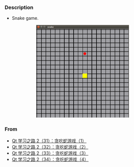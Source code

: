 ### Description   
* Snake game.  
<p align="center">
    <img src="https://github.com/H-Lyric/Learning-Qt-5/blob/master/Snake/Snake.PNG" width="300" height="300">
    <p align="center">
    </p>
</p>

### From  
* [Qt 学习之路 2（31）：贪吃蛇游戏（1）](https://www.devbean.net/2012/12/qt-study-road-2-snake-1/)  
* [Qt 学习之路 2（32）：贪吃蛇游戏（2）](https://www.devbean.net/2012/12/qt-study-road-2-snake-2/)  
* [Qt 学习之路 2（33）：贪吃蛇游戏（3）](https://www.devbean.net/2012/12/qt-study-road-2-snake-3/)  
* [Qt 学习之路 2（34）：贪吃蛇游戏（4）](https://www.devbean.net/2012/12/qt-study-road-2-snake-4/)  

